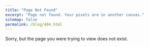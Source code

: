 ```yaml
---
title: "Page Not Found"
excerpt: "Page not found. Your pixels are in another canvas."
sitemap: false
permalink: /blog/404.html
---
```


Sorry, but the page you were trying to view does not exist.
